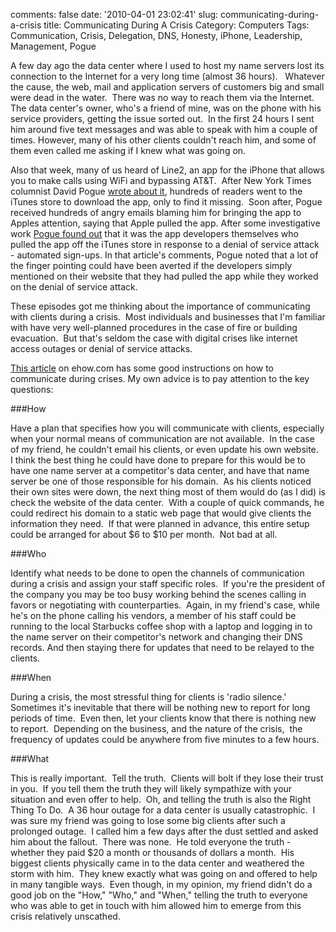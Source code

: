 comments: false
date: '2010-04-01 23:02:41'
slug: communicating-during-a-crisis
title: Communicating During A Crisis
Category: Computers
Tags: Communication, Crisis, Delegation, DNS, Honesty, iPhone, Leadership, Management, Pogue

A few day ago the data center where I used to host my name servers lost its
connection to the Internet for a very long time (almost 36 hours).   Whatever
the cause, the web, mail and application servers of customers big and small
were dead in the water.  There was no way to reach them via the Internet.  The
data center's owner, who's a friend of mine, was on the phone with his service
providers, getting the issue sorted out.  In the first 24 hours I sent him
around five text messages and was able to speak with him a couple of times.
However, many of his other clients couldn't reach him, and some of them even
called me asking if I knew what was going on.
<!-- more -->

Also that week, many of us heard of Line2, an app for the iPhone that allows
you to make calls using WiFi and bypassing AT&T.  After New York Times
columnist David Pogue [wrote about it](http://www.nytimes.com/2010/03/25/technology/personaltech/25pogue.html),
hundreds of readers went to the iTunes store to download the app, only to find
it missing.  Soon after, Pogue received hundreds of angry emails blaming him
for bringing the app to Apples attention, saying that Apple pulled the app.
After some investigative work [Pogue found out](http://pogue.blogs.nytimes.com/2010/03/27/why-the-line-2-app-is-up-and-down/) that it was the app developers themselves who pulled the app off the
iTunes store in response to a denial of service attack - automated sign-ups.
In that article's comments, Pogue noted that a lot of the finger pointing
could have been averted if the developers simply mentioned on their website
that they had pulled the app while they worked on the denial of service
attack.

<!-- ai l /wp/question.png /wp/question.png 204 140 -->
These episodes got me thinking about
the importance of communicating with clients during a crisis.  Most
individuals and businesses that I'm familiar with have very well-planned
procedures in the case of fire or building evacuation.  But that's seldom the
case with digital crises like internet access outages or denial of service
attacks.

[This article](http://www.ehow.com/how_15981_communicate-during-crisis.html)
on ehow.com has some good instructions on how to communicate during crises.
My own advice is to pay attention to the key questions:

###How

Have a plan that specifies how you will communicate with clients, especially when your normal means of communication are not available.  In the case of my friend, he couldn't email his clients, or even update his own website.  I think the best thing he could have done to prepare for this would be to have one name server at a competitor's data center, and have that name server be one of those responsible for his domain.  As his clients noticed their own sites were down, the next thing most of them would do (as I did) is check the website of the data center.  With a couple of quick commands, he could redirect his domain to a static web page that would give clients the information they need.  If that were planned in advance, this entire setup could be arranged for about $6 to $10 per month.  Not bad at all.

###Who

Identify what needs to be done to open the channels of communication during a crisis and assign your staff specific roles.  If you're the president of the company you may be too busy working behind the scenes calling in favors or negotiating with counterparties.  Again, in my friend's case, while he's on the phone calling his vendors, a member of his staff could be  running to the local Starbucks coffee shop with a laptop and logging in to the name server on their competitor's network and changing their DNS records. And then staying there for updates that need to be relayed to the clients.

###When

During a crisis, the most stressful thing for clients is 'radio silence.'  Sometimes it's inevitable that there will be nothing new to report for long periods of time.  Even then, let your clients know that there is nothing new to report.  Depending on the business, and the nature of the crisis,  the frequency of updates could be anywhere from five minutes to a few hours.

###What

This is really important.  Tell the truth.  Clients will bolt if they lose their trust in you.  If you tell them the truth they will likely sympathize with your situation and even offer to help.  Oh, and telling the truth is also the Right Thing To Do.  A 36 hour outage for a data center is usually catastrophic.  I was sure my friend was going to lose some big clients after such a prolonged outage.  I called him a few days after the dust settled and asked him about the fallout.  There was none.  He told everyone the truth - whether they paid $20 a month or thousands of dollars a month.  His biggest clients physically came in to the data center and weathered the storm with him.  They knew exactly what was going on and offered to help in many tangible ways.  Even though, in my opinion, my friend didn't do a good job on the "How," "Who," and "When," telling the truth to everyone who was able to get in touch with him allowed him to emerge from this crisis relatively unscathed.
